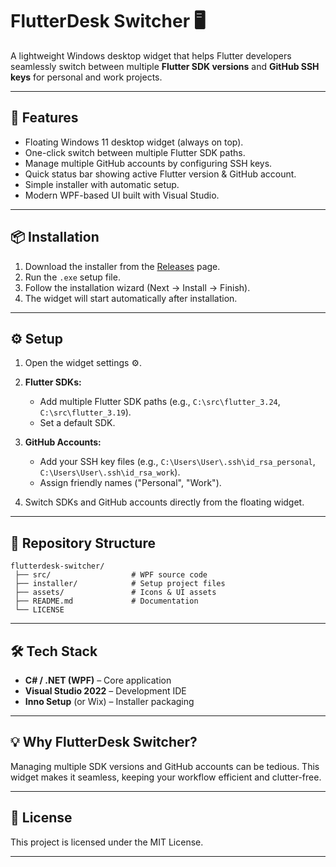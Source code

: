 # FlutterDesk Switcher 🖥️

A lightweight Windows desktop widget that helps Flutter developers seamlessly switch between multiple **Flutter SDK versions** and **GitHub SSH keys** for personal and work projects.

---

## 🚀 Features

* Floating Windows 11 desktop widget (always on top).
* One-click switch between multiple Flutter SDK paths.
* Manage multiple GitHub accounts by configuring SSH keys.
* Quick status bar showing active Flutter version & GitHub account.
* Simple installer with automatic setup.
* Modern WPF-based UI built with Visual Studio.

---

## 📦 Installation

1. Download the installer from the [Releases](./releases) page.
2. Run the `.exe` setup file.
3. Follow the installation wizard (Next → Install → Finish).
4. The widget will start automatically after installation.

---

## ⚙️ Setup

1. Open the widget settings ⚙️.
2. **Flutter SDKs:**

   * Add multiple Flutter SDK paths (e.g., `C:\src\flutter_3.24`, `C:\src\flutter_3.19`).
   * Set a default SDK.
3. **GitHub Accounts:**

   * Add your SSH key files (e.g., `C:\Users\User\.ssh\id_rsa_personal`, `C:\Users\User\.ssh\id_rsa_work`).
   * Assign friendly names ("Personal", "Work").
4. Switch SDKs and GitHub accounts directly from the floating widget.

---

## 📂 Repository Structure

```
flutterdesk-switcher/
 ├── src/                  # WPF source code
 ├── installer/            # Setup project files
 ├── assets/               # Icons & UI assets
 ├── README.md             # Documentation
 └── LICENSE
```

---

## 🛠️ Tech Stack

* **C# / .NET (WPF)** – Core application
* **Visual Studio 2022** – Development IDE
* **Inno Setup** (or Wix) – Installer packaging

---

## 💡 Why FlutterDesk Switcher?

Managing multiple SDK versions and GitHub accounts can be tedious. This widget makes it seamless, keeping your workflow efficient and clutter-free.

---

## 📜 License

This project is licensed under the MIT License.

---
